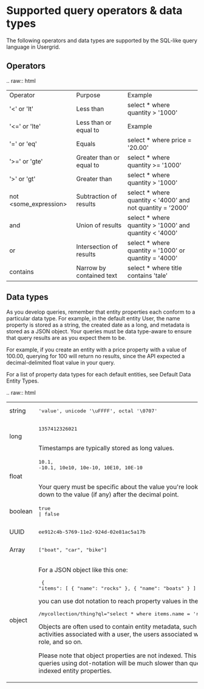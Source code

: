 # Supported query operators & data types

The following operators and data types are supported by the SQL-like query language in Usergrid.

## Operators

.. raw:: html
    <table class="usergrid-table">
        <tr>
            <td>Operator</td>
            <td>Purpose</td>
            <td>Example</td>
        </tr>
        <tr>
            <td>'<' or 'lt'</td>
            <td>Less than</td>
            <td>select * where quantity > '1000'</td>
        </tr>
        <tr>
            <td>'<=' or 'lte'</td>
            <td>Less than or equal to</td>
            <td>Example</td>
        </tr>
        <tr>
            <td>'=' or 'eq'</td>
            <td>Equals</td>
            <td>select * where price = '20.00'</td>
        </tr>
        <tr>
            <td>'>=' or 'gte'</td>
            <td>Greater than or equal to </td>
            <td>select * where quantity >= '1000'</td>
        </tr>
        <tr>
            <td>'>' or 'gt'</td>
            <td>Greater than</td>
            <td>select * where quantity > '1000'</td>
        </tr>
        <tr>
            <td>not <some_expression></td>
            <td>Subtraction of results</td>
            <td>select * where quantity < '4000' and not quantity = '2000'</td>
        </tr>
        <tr>
            <td>and</td>
            <td>Union of results</td>
            <td>select * where quantity > '1000' and quantity < '4000'</td>
        </tr>
        <tr>
            <td>or</td>
            <td>Intersection of results</td>
            <td>select * where quantity = '1000' or quantity = '4000'</td>
        </tr>
        <tr>
            <td>contains</td>
            <td>Narrow by contained text</td>
            <td>select * where title contains 'tale'</td>
        </tr>
    </table>


## Data types

As you develop queries, remember that entity properties each conform to a particular data type. For example, in the default entity User, the name property is stored as a string, the created date as a long, and metadata is stored as a JSON object. Your queries must be data type-aware to ensure that query results are as you expect them to be.

For example, if you create an entity with a price property with a value of 100.00, querying for 100 will return no results, since the API expected a decimal-delimited float value in your query.

For a list of property data types for each default entities, see Default Data Entity Types.

.. raw:: html
    <table class="usergrid-table">
        <tr>
            <td>string</td>
            <td><pre>'value', unicode '\uFFFF', octal '\0707'</pre></td>
        </tr>
        <tr>
            <td>long</td>
            <td><pre>1357412326021</pre> <br> Timestamps are typically stored as long values.</td>
        </tr>
        <tr>
            <td>float</td>
            <td><pre>10.1, -10.1, 10e10, 10e-10, 10E10, 10E-10</pre> <br>
            Your query must be specific about the value you're looking for, down to the value 
            (if any) after the decimal point.</td>
        </tr>
        <tr>
            <td>boolean</td>
            <td><pre>true | false</pre></td>
        </tr>
        <tr>
            <td>UUID</td>
            <td><pre>ee912c4b-5769-11e2-924d-02e81ac5a17b</pre></td>
        </tr>
        <tr>
            <td>Array</td>
            <td><pre>["boat", "car", "bike"]</pre></td>
        </tr>
        <tr>
            <td>object</td>
            <td><p>For a JSON object like this one:</p>
                <pre>
                    {
                     "items": [
                      {
                       "name": "rocks"
                      },
                      {
                       "name": "boats"
                      }
                     ]
                    }
                </pre>
                <p>you can use dot notation to reach property values in the object:</p>
                <pre>
                     /mycollection/thing?ql="select * where items.name = 'rocks'"
                </pre>
                <p>Objects are often used to contain entity metadata, such as the activities 
                associated with a user, the users associated with a role, and so on.</p>
                <p>Please note that object properties are not indexed. This means queries 
                using dot-notation will be much slower than queries on indexed entity properties.</p></td>
        </tr>
    </table>
